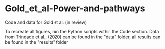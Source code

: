 # Gold_et_al-Power-and-pathways
Code and data for Gold et al. (in review)

To recreate all figures, run the Python scripts within the Code section.
Data from Trindade et al., (2020) can be found in the "data" folder, all results can be found in the "results" folder
